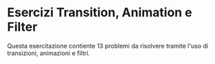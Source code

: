 # Esercizi Transition, Animation e Filter

Questa esercitazione contiente 13 problemi da risolvere tramite l'uso di transizioni, animazioni e filtri.